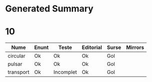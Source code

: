 # Generated Summary

# 10

| Nume | Enunt | Teste | Editorial | Surse | Mirrors |
| ---- | ----- | ----- | --------- | ----- | ------- |
| circular | Ok | Ok | Ok | Gol |  |
| pulsar | Ok | Ok | Ok | Gol |  |
| transport | Ok | Incomplet | Ok | Gol |  |
